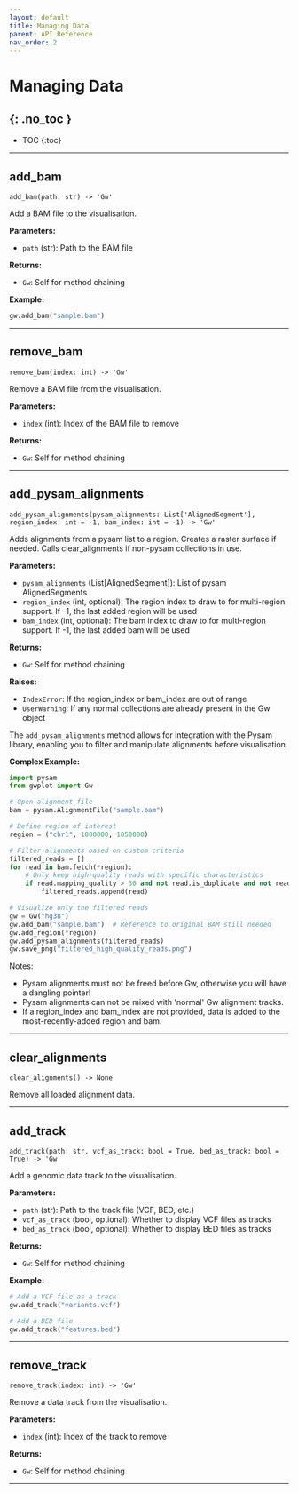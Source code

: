 ```yaml
---
layout: default
title: Managing Data
parent: API Reference
nav_order: 2
---
```


# Managing Data
{: .no_toc }
---

- TOC
{:toc}

---

## add_bam

<div class="ml-6" markdown="1">

`add_bam(path: str) -> 'Gw'`

Add a BAM file to the visualisation.

**Parameters:**
- `path` (str): Path to the BAM file

**Returns:** 
- `Gw`: Self for method chaining

**Example:**
```python
gw.add_bam("sample.bam")
```

</div>

---

## remove_bam

<div class="ml-6" markdown="1">

`remove_bam(index: int) -> 'Gw'`

Remove a BAM file from the visualisation.

**Parameters:**
- `index` (int): Index of the BAM file to remove

**Returns:**
- `Gw`: Self for method chaining

</div>

---

## add_pysam_alignments

<div class="ml-6" markdown="1">

`add_pysam_alignments(pysam_alignments: List['AlignedSegment'], region_index: int = -1, bam_index: int = -1) -> 'Gw'`

Adds alignments from a pysam list to a region. Creates a raster surface if needed. Calls clear_alignments if non-pysam collections in use.

**Parameters:**
- `pysam_alignments` (List[AlignedSegment]): List of pysam AlignedSegments
- `region_index` (int, optional): The region index to draw to for multi-region support. If -1, the last added region will be used
- `bam_index` (int, optional): The bam index to draw to for multi-region support. If -1, the last added bam will be used

**Returns:**
- `Gw`: Self for method chaining

**Raises:**
- `IndexError`: If the region_index or bam_index are out of range
- `UserWarning`: If any normal collections are already present in the Gw object

The `add_pysam_alignments` method allows for integration with the Pysam library,
enabling you to filter and manipulate alignments before visualisation.

**Complex Example:**
```python
import pysam
from gwplot import Gw

# Open alignment file
bam = pysam.AlignmentFile("sample.bam")

# Define region of interest
region = ("chr1", 1000000, 1050000)

# Filter alignments based on custom criteria
filtered_reads = []
for read in bam.fetch(*region):
    # Only keep high-quality reads with specific characteristics
    if read.mapping_quality > 30 and not read.is_duplicate and not read.is_secondary:
        filtered_reads.append(read)

# Visualize only the filtered reads
gw = Gw("hg38")
gw.add_bam("sample.bam")  # Reference to original BAM still needed
gw.add_region(*region)
gw.add_pysam_alignments(filtered_reads)
gw.save_png("filtered_high_quality_reads.png")
```
Notes:
- Pysam alignments must not be freed before Gw, otherwise you will have a dangling pointer!
- Pysam alignments can not be mixed with 'normal' Gw alignment tracks.
- If a region_index and bam_index are not provided, data is added to the most-recently-added region and bam.

</div>

---

## clear_alignments

<div class="ml-6" markdown="1">

`clear_alignments() -> None`

Remove all loaded alignment data.

</div>

---

## add_track

<div class="ml-6" markdown="1">

`add_track(path: str, vcf_as_track: bool = True, bed_as_track: bool = True) -> 'Gw'`

Add a genomic data track to the visualisation.

**Parameters:**
- `path` (str): Path to the track file (VCF, BED, etc.)
- `vcf_as_track` (bool, optional): Whether to display VCF files as tracks
- `bed_as_track` (bool, optional): Whether to display BED files as tracks

**Returns:**
- `Gw`: Self for method chaining

**Example:**
```python
# Add a VCF file as a track
gw.add_track("variants.vcf")

# Add a BED file
gw.add_track("features.bed")
```

</div>

---

## remove_track

<div class="ml-6" markdown="1">

`remove_track(index: int) -> 'Gw'`

Remove a data track from the visualisation.

**Parameters:**
- `index` (int): Index of the track to remove

**Returns:**
- `Gw`: Self for method chaining

</div>

---